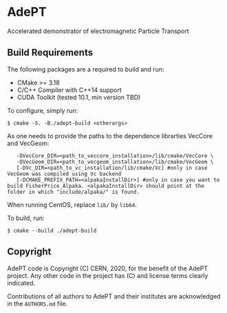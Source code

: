 <!--
SPDX-FileCopyrightText: 2020 CERN
SPDX-License-Identifier: CC-BY-4.0
-->

# AdePT

Accelerated demonstrator of electromagnetic Particle Transport

## Build Requirements

The following packages are a required to build and run:

- CMake >= 3.18
- C/C++ Compiler with C++14 support
- CUDA Toolkit (tested 10.1, min version TBD)

To configure, simply run:

```console
$ cmake -S. -B./adept-build <otherargs>
```
As <otherargs> one needs to provide the paths to the dependence librarties VecCore and VecGeom:
```console
   -DVecCore_DIR=<path_to_veccore_installation>/lib/cmake/VecCore \
   -DVecGeom_DIR=<path_to_vecgeom_installation>/lib/cmake/VecGeom \
   [-DVc_DIR=<path_to_vc_installation/lib/cmake/Vc] #only in case VecGeom was compiled using Vc backend
   [-DCMAKE_PREFIX_PATH=<alpakaInstallDir>] #only in case you want to build FisherPrice_Alpaka. <alpakaInstallDir> should point at the folder in which "include/alpaka/" is found.
```
When running CentOS, replace `lib/` by `lib64`.

To build, run:

```console
$ cmake --build ./adept-build
```

## Copyright

AdePT code is Copyright (C) CERN, 2020, for the benefit of the AdePT project.
Any other code in the project has (C) and license terms clearly indicated.

Contributions of all authors to AdePT and their institutes are acknowledged in
the `AUTHORS.md` file.
